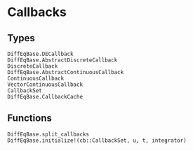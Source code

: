 # Callbacks


## Types

```@docs
DiffEqBase.DECallback
DiffEqBase.AbstractDiscreteCallback
DiscreteCallback
DiffEqBase.AbstractContinuousCallback
ContinuousCallback
VectorContinuousCallback
CallbackSet
DiffEqBase.CallbackCache
```


## Functions

```@docs
DiffEqBase.split_callbacks
DiffEqBase.initialize!(cb::CallbackSet, u, t, integrator)
```
